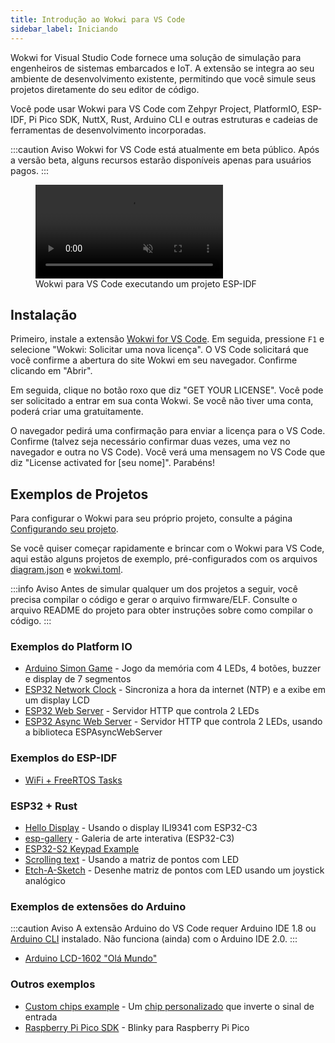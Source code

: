 ```yaml
---
title: Introdução ao Wokwi para VS Code
sidebar_label: Iniciando
---
```


Wokwi for Visual Studio Code fornece uma solução de simulação para engenheiros de sistemas embarcados e IoT. A extensão se integra ao seu ambiente de desenvolvimento existente, permitindo que você simule seus projetos diretamente do seu editor de código.

Você pode usar Wokwi para VS Code com Zehpyr Project, PlatformIO, ESP-IDF, Pi Pico SDK, NuttX, Rust, Arduino CLI e outras estruturas e cadeias de ferramentas de desenvolvimento incorporadas.

:::caution Aviso
Wokwi for VS Code está atualmente em beta público. Após a versão beta, alguns recursos estarão disponíveis apenas para usuários pagos.
:::

<figure>
  <video src="https://wokwi.github.io/video-assets/vscode/wokwi-vscode-1s.mp4" autoPlay muted loop style={{width:'100%'}}></video>
  <figcaption>Wokwi para VS Code executando um projeto ESP-IDF</figcaption>
</figure>

## Instalação

Primeiro, instale a extensão [Wokwi for VS Code](https://marketplace.visualstudio.com/items?itemName=wokwi.wokwi-vscode). Em seguida, pressione `F1` e selecione "Wokwi: Solicitar uma nova licença". O VS Code solicitará que você confirme a abertura do site Wokwi em seu navegador. Confirme clicando em "Abrir".

Em seguida, clique no botão roxo que diz "GET YOUR LICENSE". Você pode ser solicitado a entrar em sua conta Wokwi. Se você não tiver uma conta, poderá criar uma gratuitamente.

O navegador pedirá uma confirmação para enviar a licença para o VS Code. Confirme (talvez seja necessário confirmar duas vezes, uma vez no navegador e outra no VS Code). Você verá uma mensagem no VS Code que diz "License activated for [seu nome]". Parabéns!

## Exemplos de Projetos

Para configurar o Wokwi para seu próprio projeto, consulte a página [Configurando seu projeto](./project-config).

Se você quiser começar rapidamente e brincar com o Wokwi para VS Code, aqui estão alguns projetos de exemplo, pré-configurados com os arquivos [diagram.json](../diagram-format) e [wokwi.toml](./project-config).

:::info Aviso
Antes de simular qualquer um dos projetos a seguir, você precisa compilar o código e gerar o arquivo firmware/ELF. Consulte o arquivo README do projeto para obter instruções sobre como compilar o código.
:::

### Exemplos do Platform IO

- [Arduino Simon Game](https://github.com/wokwi/arduino-simon-game) - Jogo da memória com 4 LEDs, 4 botões, buzzer e display de 7 segmentos
- [ESP32 Network Clock](https://github.com/wokwi/esp32-ntp-clock) - Sincroniza a hora da internet (NTP) e a exibe em um display LCD
- [ESP32 Web Server](https://github.com/wokwi/esp32-http-server) - Servidor HTTP que controla 2 LEDs
- [ESP32 Async Web Server](https://github.com/wokwi/esp32-async-web-server-example) - Servidor HTTP que controla 2 LEDs, usando a biblioteca ESPAsyncWebServer

### Exemplos do ESP-IDF

- [WiFi + FreeRTOS Tasks](https://github.com/wokwi/esp32-idf-hello-wifi)

### ESP32 + Rust

- [Hello Display](https://github.com/playfulFence/esp-hello-display/tree/feature/vscode-wokwi) - Usando o display ILI9341 com ESP32-C3
- [esp-gallery](https://github.com/playfulFence/esp-gallery) - Galeria de arte interativa (ESP32-C3)
- [ESP32-S2 Keypad Example](https://github.com/playfulFence/esp-keypad-example/tree/feature/vscode-wokwi)
- [Scrolling text](https://github.com/playfulFence/esp-rolling-stone) - Usando a matriz de pontos com LED
- [Etch-A-Sketch](https://github.com/playfulFence/esp-etch-a-sketch) - Desenhe matriz de pontos com LED usando um joystick analógico

### Exemplos de extensões do Arduino

:::caution Aviso
A extensão Arduino do VS Code requer Arduino IDE 1.8 ou [Arduino CLI](https://github.com/microsoft/vscode-arduino/issues/1477#issuecomment-1278699661) instalado. Não funciona (ainda) com o Arduino IDE 2.0.
:::

- [Arduino LCD-1602 "Olá Mundo"](https://github.com/wokwi/arduino-lcd-helloworld)

### Outros exemplos

- [Custom chips example](https://github.com/wokwi/inverter-chip) - Um [chip personalizado](../chips-api/getting-started) que inverte o sinal de entrada
- [Raspberry Pi Pico SDK](https://github.com/wokwi/pico-sdk-blink) - Blinky para Raspberry Pi Pico
